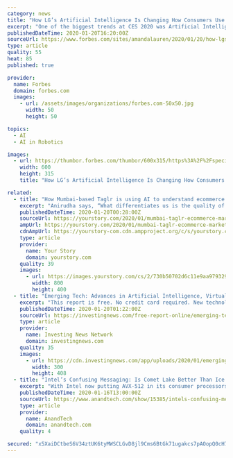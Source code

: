 ```yaml
---
category: news
title: "How LG’s Artificial Intelligence Is Changing How Consumers Use Appliances, Improving Sustainability And Doing Our Laundry Better"
excerpt: "One of the biggest trends at CES 2020 was Artificial Intelligence or AI. Advances in this type of technology have truly changed the way consumers use many devices in a relatively short period. And we’ve only just begun to discover the potential of what it can do."
publishedDateTime: 2020-01-20T16:20:00Z
sourceUrl: https://www.forbes.com/sites/amandalauren/2020/01/20/how-lgs-artificial-intelligence-is-changing-how-consumers-use-appliances-improving-sustainability-and-doing-our-laundry-better/
type: article
quality: 55
heat: 85
published: true

provider:
  name: Forbes
  domain: forbes.com
  images:
    - url: /assets/images/organizations/forbes.com-50x50.jpg
      width: 50
      height: 50

topics:
  - AI
  - AI in Robotics

images:
  - url: https://thumbor.forbes.com/thumbor/600x315/https%3A%2F%2Fspecials-images.forbesimg.com%2Fimageserve%2F5e25c0dd8b6cf300071c7e19%2F960x0.jpg
    width: 600
    height: 315
    title: "How LG’s Artificial Intelligence Is Changing How Consumers Use Appliances, Improving Sustainability And Doing Our Laundry Better"

related:
  - title: "How Mumbai-based Taglr is using AI to understand ecommerce behaviour and aggregate a marketplace for users"
    excerpt: "Anirudha says, “What differentiates us is the quality of the experience, the focus on relevant products and localisation by using an artificial intelligence (AI) engine to understand India's shopping trends.\" Because of the large volumes of data and consumer behaviour insights, the team relied on a machine learning engine to be a part of the ..."
    publishedDateTime: 2020-01-20T00:28:00Z
    sourceUrl: https://yourstory.com/2020/01/mumbai-taglr-ecommerce-marketplace-ai
    ampUrl: https://yourstory.com/2020/01/mumbai-taglr-ecommerce-marketplace-ai/amp
    cdnAmpUrl: https://yourstory-com.cdn.ampproject.org/c/s/yourstory.com/2020/01/mumbai-taglr-ecommerce-marketplace-ai/amp
    type: article
    provider:
      name: Your Story
      domain: yourstory.com
    quality: 39
    images:
      - url: https://images.yourstory.com/cs/2/730b50702d6c11e9aa979329348d4c3e/Imaget7zd-1579347889519.jpg?fm=png&auto=format
        width: 800
        height: 400
  - title: "Emerging Tech: Advances in Artificial Intelligence, Virtual Reality and Mobile"
    excerpt: "This report is free. No credit card required. New technology continued to make strides in 2019. Here’s a look at emerging tech trends in AI, VR and robotics, according to experts. It is clear that artificial intelligence (AI) and emerging technologies could fundamentally change the landscape of the future. In line with this, 2019 brought ..."
    publishedDateTime: 2020-01-20T01:22:00Z
    sourceUrl: https://investingnews.com/free-report-online/emerging-tech-advances-in-artificial-intelligence-virtual-reality-and-mobile/
    type: article
    provider:
      name: Investing News Network
      domain: investingnews.com
    quality: 35
    images:
      - url: https://cdn.investingnews.com/app/uploads/2020/01/emerging-tech-2020-3d.png
        width: 300
        height: 408
  - title: "Intel’s Confusing Messaging: Is Comet Lake Better Than Ice Lake?"
    excerpt: "With Intel now putting AVX-512 in its consumer processors, along with a stronger GPU and things like the Gaussian Neural Accelerator, actually identifying what uses these accelerators is quite hard, as there is no official list. Intel took the time to give us a number of examples. In this case, we’re seeing AI enhancements in the Adobe suite ..."
    publishedDateTime: 2020-01-16T13:00:00Z
    sourceUrl: https://www.anandtech.com/show/15385/intels-confusing-messaging-is-comet-lake-better-than-ice-lake
    type: article
    provider:
      name: AnandTech
      domain: anandtech.com
    quality: 4

secured: "x5XaiDCtbeS6V34ztUK6tyMWSCLGvD8jl9Cms6BtGk71ugakcs7pAOopQ0cH7cPajVjs3aAuk8nyXSXz418gUQCc8zDR/sXRX5ncqslk1tssZsOuuoTEuRiujcI9Y7LOH9egUBmfbO8mB7uHIEIvS/3T7GvXqeI8+h9DR/Pn8FBP5n/td0d+FQ3FMUwfsnlpw7uSAeEf98aHSdTGJIkXVr6B20uZQq7DYNLve66CTMYXb+1Q3NKEUjsg0PDVHT27kIsJhGc3S7/IZjDc/YJtJrEeYb3cJAf9Ql4q1KbDBze4L6ZEn8/gRmAEQK+KMrs8c/dYb+gmULQJbnjtAH9C7o9+5JE5Or/2sb5/SSzrPXxRftq0hSeMQ1xMgRch0KaCAbNqkUhfLBExLOf4ZaLQ8Y67De9uFcjnCyCqkBP8NWYeZmpdoaVuvkqKqb9E7Ti8GE5absYk6hORgk6g4Tt8Lg==;IbW9y3rpxpAnYEHUnhv0hA=="
---
```


